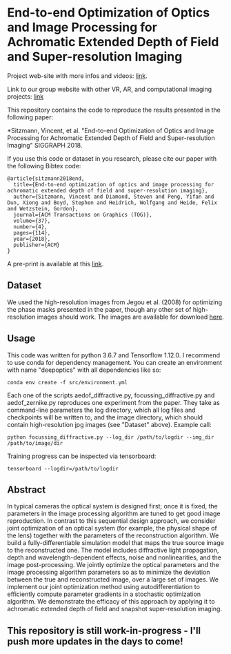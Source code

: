 # End-to-end Optimization of Optics and Image Processing for Achromatic Extended Depth of Field and Super-resolution Imaging
Project web-site with more infos and videos: [link](https://vsitzmann.github.io/deepoptics/).

Link to our group website with other VR, AR, and computational imaging projects: [link](http://www.computationalimaging.org/)

This repository contains the code to reproduce the results presented in the following paper:

*Sitzmann, Vincent, et al. "End-to-end Optimization of Optics and Image Processing for Achromatic Extended Depth of Field and Super-resolution Imaging" SIGGRAPH 2018.

If you use this code or dataset in you research, please cite our paper with the following Bibtex code:

```
@article{sitzmann2018end,
  title={End-to-end optimization of optics and image processing for achromatic extended depth of field and super-resolution imaging},
  author={Sitzmann, Vincent and Diamond, Steven and Peng, Yifan and Dun, Xiong and Boyd, Stephen and Heidrich, Wolfgang and Heide, Felix and Wetzstein, Gordon},
  journal={ACM Transactions on Graphics (TOG)},
  volume={37},
  number={4},
  pages={114},
  year={2018},
  publisher={ACM}
}
```
A pre-print is available at this [link](https://dl.acm.org/citation.cfm?id=3201333&picked=formats).

## Dataset
We used the high-resolution images from Jegou et al. (2008) for optimizing the phase masks presented in the paper, though any other set of high-resolution images should work. The images are available for download [here](http://lear.inrialpes.fr/~jegou/data.php).

## Usage
This code was written for python 3.6.7 and Tensorflow 1.12.0. 
I recommend to use conda for dependency management. You can create an environment with name "deepoptics" with all dependencies like so:
```
conda env create -f src/environment.yml
```

Each one of the scripts aedof_diffractive.py, focussing_diffractive.py and aedof_zernike.py reproduces one experiment 
from the paper. They take as command-line parameters the log directory, which all log files and checkpoints will be written to,
and the image directory, which should contain high-resolution jpg images (see "Dataset" above). Example call:
```
python focussing_diffractive.py --log_dir /path/to/logdir --img_dir /path/to/image/dir
```
Training progress can be inspected via tensorboard:
```
tensorboard --logdir=/path/to/logdir
```

## Abstract
In typical cameras the optical system is designed first; once it is fixed, the parameters in the image processing algorithm are tuned to get good image reproduction. In contrast to this sequential design approach, we consider joint optimization of an optical system (for example, the physical shape of the lens) together with the parameters of the reconstruction algorithm. We build a fully-differentiable simulation model that maps the true source image to the reconstructed one. The model includes diffractive light propagation, depth and wavelength-dependent effects, noise and nonlinearities, and the image post-processing. We jointly optimize the optical parameters and the image processing algorithm parameters so as to minimize the deviation between the true and reconstructed image, over a large set of images. We implement our joint optimization method using autodifferentiation to efficiently compute parameter gradients in a stochastic optimization algorithm. We demonstrate the efficacy of this approach by applying it to achromatic extended depth of field and snapshot super-resolution imaging.

## This repository is still work-in-progress - I'll push more updates in the days to come!
